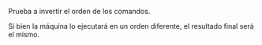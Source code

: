 Prueba a invertir el orden de los comandos.

Si bien la máquina lo ejecutará en un orden diferente, el resultado final será el mismo.
